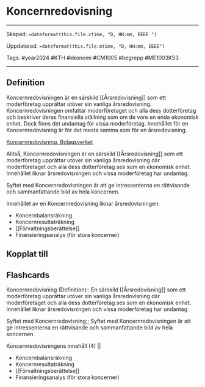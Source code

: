 # Koncernredovisning

---
Skapad: `=dateformat(this.file.ctime, "D, HH:mm, EEEE ")`

Uppdaterad: `=dateformat(this.file.mtime, "D, HH:mm, EEEE")`

Tags: #year2024 #KTH #ekonomi #CM1005 #begrepp #ME1003KS3

---

## Definition

Koncernredovisningen är en särskild [[Årsredovisning]] som ett moderföretag upprättar utöver sin vanliga årsredovisning. Koncernredovisningen omfattar moderföretaget och alla dess dotterföretag och beskriver deras finansiella ställning som om de vore en enda ekonomisk enhet. Dock finns det undantag för vissa moderföretag. Innehållet för en Koncernredovisning är för det mesta samma som för en årsredovisning.

[Koncernredovisning, Bolagsverket](https://bolagsverket.se/foretag/aktiebolag/arsredovisningforaktiebolag/delarochbilagoriarsredovisningen/koncernredovisning.779.html)

Alltså, Koncernredovisningen är en särskild [[Årsredovisning]] som ett moderföretag upprättar utöver sin vanliga årsredovisning där moderföretaget och alla dess dotterföretag ses som en ekonomisk enhet. Innehållet liknar årsredovisningen och vissa moderföretag har undantag.

Syftet med Koncernredovisningen är att ge intressenterna en rättvisande och sammanfattande bild av hela koncernen.

Innehållet av en Koncernredovisning liknar årsredovisningen:

- Koncernbalansräkning
- Koncernresultaträkning
- [[Förvaltningsberättelse]]
- Finansieringsanalys (för stora koncerner)

## Kopplat till

## Flashcards

Koncernredovisning (Definition):: En särskild [[Årsredovisning]] som ett moderföretag upprättar utöver sin vanliga årsredovisning där moderföretaget och alla dess dotterföretag ses som en ekonomisk enhet. Innehållet liknar årsredovisningen och vissa moderföretag har undantag
<!--SR:!2024-02-25,12,250!2024-03-02,4,270-->

Syftet med Koncernredovisning;; Syftet med Koncernredovisningen är att ge intressenterna en rättvisande och sammanfattande bild av hela koncernen

Koncernredovisningens innehåll (4)
||
- Koncernbalansräkning
- Koncernresultaträkning
- [[Förvaltningsberättelse]]
- Finansieringsanalys (för stora koncerner)
